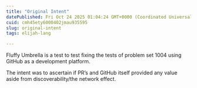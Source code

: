 ```yaml
---
title: "Original Intent"
datePublished: Fri Oct 24 2025 01:04:24 GMT+0000 (Coordinated Universal Time)
cuid: cmh45ety6000402jmau935595
slug: original-intent
tags: elijah-lang

---
```


Fluffy Umbrella is a test to test fixing the tests of problem set 1004 using GitHub as a development platform.

The intent was to ascertain if PR’s and GitHub itself provided any value aside from discoverability/the network effect.